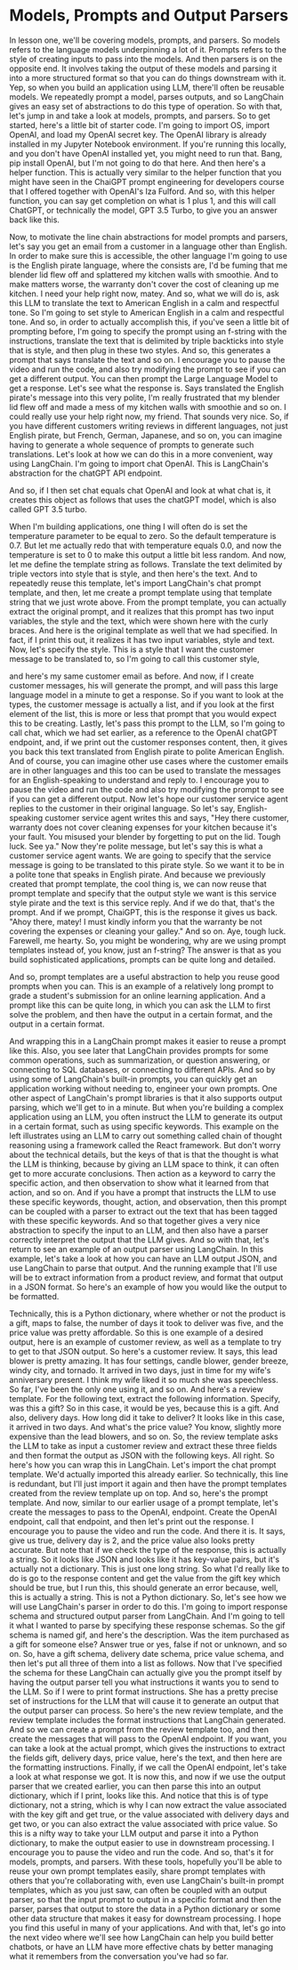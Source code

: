 # Models, Prompts and Output Parsers
In lesson one, we'll be covering models, prompts, and 
parsers. So models refers to the language models underpinning a 
lot of it. Prompts refers to 
the style of creating inputs to pass into the models. 
And then parsers is on the opposite end. 
It involves taking the output of these models 
and parsing it into a more structured format 
so that you can do things downstream with it. 
Yep, so when you build an application using LLM, there'll 
often be reusable models. We repeatedly prompt a model, parses 
outputs, and so LangChain gives an easy set of abstractions to 
do this type of operation. 
So with that, let's jump in and take a look at models, prompts, 
and parsers. 
So to get started, here's a little bit of starter code. I'm going 
to import OS, import OpenAI, and load my OpenAI secret key. The OpenAI 
library is already installed in my Jupyter Notebook environment. 
If you're running this locally, and you don't 
have OpenAI installed yet, you might need to 
run that. Bang, pip install OpenAI, but I'm not going to do 
that here. 
And then here's a helper function. This is actually very similar to the 
helper function that you might have seen in the ChaiGPT prompt engineering 
for developers course that I offered together with OpenAI's 
Iza Fulford. And so, with this helper function, you can 
say get completion on what is 1 plus 1, and this 
will call ChatGPT, or technically the model, GPT 3.5 Turbo, to 
give you an answer back like this. 
 
Now, to motivate the line chain abstractions 
for model prompts and parsers, let's say you get an email 
from a customer in a language other than English. 
In order to make sure this is accessible, 
the other language I'm going to use is the English pirate language, where 
the consists are, I'd be fuming that me blender 
lid flew off and splattered my kitchen walls 
with smoothie. 
And to make matters worse, the warranty don't cover the cost of 
cleaning up me kitchen. I need your help right now, matey. 
And so, what we will do is, ask this LLM to 
translate the text to American English in a 
calm and respectful tone. So I'm going to set style 
to American English in a calm and respectful tone. And 
so, in order to actually accomplish this, if 
you've seen a little bit of prompting before, 
I'm going to specify the prompt using an f-string with 
the instructions, translate the text that is 
delimited by triple backticks into style that is style, 
and then plug in these two styles. 
And so, this generates a prompt that says translate the 
text and so on. I encourage you to pause 
the video and run the code, and also try modifying the 
prompt to see if you can get a different output. 
You can then 
prompt the Large Language Model to get a response. Let's 
see what the response is. Says translated the English pirate's message 
into this very polite, I'm really frustrated that my blender lid 
flew off and made a mess of my kitchen walls with smoothie 
and so on. 
I could really use your help right now, my friend. 
That sounds very nice. 
So, if you have different customers writing 
reviews in different languages, not just English pirate, but French, 
German, Japanese, and so on, you can imagine having to generate 
a whole sequence of prompts to generate such translations. Let's 
look at how we can do this in a more convenient, way 
using LangChain. I'm going to import chat OpenAI. This is 
LangChain's abstraction for the chatGPT API endpoint. 
 
And so, if I then set chat equals chat OpenAI 
and look at what chat is, it creates this object as follows 
that uses the chatGPT model, which is also called GPT 3.5 turbo. 
 
When I'm building applications, one thing I will often do 
is set the temperature parameter to be equal to zero. So 
the default temperature is 0.7. 
But let me actually redo that with temperature 
equals 0.0, and now the temperature is set to 0 to make this output a 
little bit less random. 
And now, let me define the template string as follows. 
Translate the text delimited by triple vectors into 
style that is style, and then here's the text. And 
to repeatedly reuse this template, let's import 
LangChain's chat prompt template, 
and then, let me create a prompt template 
using that template string that we just wrote above. 
From the prompt template, you can actually 
extract the original prompt, and it realizes that this 
prompt has two input variables, the style and the text, 
which were shown here with the curly braces. 
And here is the original template as well 
that we had specified. 
In fact, if I print this out, it realizes it has two input variables, 
style and text. Now, let's specify the style. This is a style that 
I want the customer message to be translated 
to, so I'm going to call this customer style, 
 
and here's my 
same customer email 
as before. And now, 
if I create customer messages, his will generate the prompt, 
and will pass this large language model in 
a minute to get a response. So if you want to look at the types, 
the customer message is actually a list, 
and if you look at the first element of the list, 
this is more or less that prompt that you would 
expect this to be creating. 
Lastly, let's pass this prompt to the LLM, so I'm going 
to call chat, which we had set earlier, 
as a reference to the OpenAI chatGPT endpoint, 
and, if we print out the customer responses content, 
then, it gives you back this text translated from English 
pirate to polite American English. 
And of course, you can imagine other use cases where the 
customer emails are in other languages and this 
too can be used to translate the messages 
for an English-speaking to understand and reply to. 
I encourage you to pause the video and 
run the code and also 
try modifying the prompt to see if you can get a different 
output. 
Now let's hope our customer service agent replies 
to the customer in their original language. So let's say, 
English-speaking customer service agent writes 
this and says, "Hey there customer, warranty 
does not cover cleaning expenses for 
your kitchen because it's your fault. You misused 
your blender by forgetting to put on the lid. Tough luck. 
See ya." 
Now they're polite message, but 
let's say this is what a customer service agent wants. 
We are going to specify 
that the service message is going to be 
translated to this pirate style. So we want it to 
be in a polite tone that speaks in 
English pirate. 
And because we previously created that prompt template, 
the cool thing is, we can now reuse that prompt template and 
specify that the output style we want is 
this service style pirate 
and the text is this service reply. 
And if we do that, 
that's the prompt. 
And if we prompt, 
ChaiGPT, 
this is the response it gives us back. "Ahoy there, matey! 
I must kindly inform you 
that the warranty be not covering the expenses 
or cleaning your galley." 
And so on. Aye, tough luck. Farewell, me hearty. 
So, you might be wondering, why are we using 
prompt templates instead of, you know, just an f-string? The 
answer is that as you build sophisticated applications, 
prompts can be quite long and detailed. 
 
And so, prompt templates are a useful abstraction to help you 
reuse good prompts when you can. 
This is an example of a relatively long 
prompt to grade a student's submission 
for an online learning application. 
And a prompt like this can be quite long, in which you can ask the 
LLM to first solve the problem, and then have the 
output in a certain format, and the output in a certain format. 
 
And wrapping this in a LangChain prompt makes 
it easier to reuse a prompt like this. 
Also, you see later that LangChain provides 
prompts for some common operations, such as summarization, or 
question answering, or connecting to SQL databases, 
or connecting to different APIs. And so by using some of LangChain's 
built-in prompts, you can quickly get an application working without 
needing to, 
engineer your own prompts. 
One other aspect of LangChain's prompt libraries 
is that it also supports output parsing, which we'll get to in a minute. 
But when you're building a complex application using an LLM, 
you often instruct the LLM 
to generate its output in a certain format, 
such as using specific keywords. This example on 
the left illustrates using an LLM to carry out something called chain 
of thought reasoning 
using a framework called the React framework. But don't 
worry about the technical details, but the keys of that is that 
the thought is what the LLM 
is thinking, 
because by giving an LLM space to think, it can often get 
to more accurate conclusions. 
Then action as a keyword to carry the specific action, 
and then observation to show what it learned from that action, 
and so on. 
And if you have a prompt that instructs the LLM 
to use these specific keywords, thought, action, and observation, 
then this prompt can be coupled with a parser 
to extract out the text that has been 
tagged with these specific keywords. And so that together 
gives a very nice abstraction to specify the 
input to an LLM, 
and then also have a parser correctly interpret 
the output that the LLM gives. And so with that, let's 
return to see an example of an output parser using LangChain. 
In this example, let's take a look at how you can have 
an LLM output JSON, 
and use LangChain to parse that output. 
And the running example that I'll use will be 
to extract 
information from a product review, 
and format that output in a JSON format. 
So here's an example of how you would like the output to be formatted. 
 
Technically, this is a Python dictionary, 
where whether or not the product is a gift, 
maps to false, the number of days it 
took to deliver was five, and the price value was pretty 
affordable. 
So this is one example of a desired output, 
here is an example 
of customer review, as well as a 
template to try to get to that JSON output. 
So here's a customer review. It says, this 
lead blower is pretty amazing. It has four settings, candle blower, gender 
breeze, windy city, and tornado. 
It arrived in two days, just in time for my wife's 
anniversary present. I think my wife liked it 
so much she was speechless. So far, I've been 
the only one using it, and so on. And here's a review 
template. For the following text, extract the following 
information. 
Specify, was this a gift? So in this case, it would be yes, 
because this is a gift. 
And also, delivery days. How long did it take to deliver? 
It looks like in this case, it arrived in two days. 
And what's the price value? You know, slightly more expensive than 
the lead blowers, and so on. So, the 
review template asks the LLM 
to take as input a customer review 
and extract 
these three fields and then format the output as JSON 
with the following keys. 
All right. So here's how you can wrap this in 
LangChain. Let's import the chat prompt template. We'd 
actually imported this already earlier. So technically, 
this line is redundant, but I'll just import 
it again and then have the prompt templates 
created from 
the review template 
up on top. 
And so, here's the prompt template. 
And now, similar to our earlier usage of a prompt template, let's 
create the 
messages to pass to the 
OpenAI, 
endpoint. 
Create the OpenAI endpoint, call that endpoint, and then let's 
print out the response. 
I encourage you to pause the video and run the code. 
And there it is. It says, give us true, delivery day is 2, 
and the price value also looks 
pretty accurate. But note that if we 
check the type 
of the response, this is actually a string. 
So it looks like JSON and looks like it has key-value 
pairs, but it's actually not a dictionary. This is 
just 
one long string. 
So what I'd really like to do is go to the 
response content and get the value from the 
gift key which should be true, but I run this, this 
should generate an error 
because, well, this is actually a string. 
This is not a Python dictionary. So, let's 
see how we will use LangChain's parser in order to do this. I'm going to 
import response schema and structured output parser from 
LangChain. 
And I'm going to tell it what I wanted to parse by 
specifying these response schemas. So the gif schema is named gif, and 
here's the description. Was the item purchased as a gift 
for someone else? 
Answer true or yes, false if not or unknown, and so on. 
So, have a gift schema, delivery date schema, 
price value schema, and then let's put all three of them into a list 
as follows. 
Now that I've specified the schema for these LangChain can actually 
give you the prompt 
itself by 
having the output parser tell you what instructions it wants you 
to send to the LLM. So if I were to print 
format instructions. 
She has a pretty precise set of instructions for the LLM that 
will cause it to generate an output that the output parser 
can process. 
So here's the new review template, 
and the review template includes the 
format instructions that LangChain 
generated. 
And so we can create a prompt 
from the review template too, 
and then create the 
messages that will pass 
to the OpenAI endpoint. 
If you want, you can take a look at the actual prompt, 
which gives the instructions to extract 
the fields gift, delivery days, price value, 
here's the text, 
and then here are the formatting instructions. 
Finally, if we 
call the OpenAI 
endpoint, 
let's take a look at what response we got. 
It is now this, 
and now if we use the output parser that we created 
earlier, 
you can then parse this into an output dictionary, 
which if I print, looks like this. 
And notice that this is 
of type dictionary, not a string, 
which is why I can 
now extract the value associated with the key 
gift and get true, or 
the value associated with delivery days 
and get two, 
or you can also extract the value associated with price value. 
So this is a nifty way to take your LLM output and parse it 
into a Python dictionary, 
to make the output easier to use in downstream processing. 
I encourage you to pause the video and run the code. 
And so, that's it for models, prompts, and parsers. With 
these tools, hopefully you'll be able to 
reuse your own prompt templates easily, share prompt templates 
with others that you're collaborating with, even 
use LangChain's built-in prompt templates, which as you 
just saw, can often be coupled with an output 
parser, 
so that the input prompt to output 
in a specific format and then the parser, 
parses that output to store the data in a Python dictionary or 
some other data structure that makes it easy for 
downstream processing. I hope you find this 
useful in many of your applications. 
And with that, let's go into the next video where we'll see 
how LangChain can help you build better chatbots, or have 
an LLM have more effective chats by better managing 
what it remembers from the conversation 
you've had so far. 

